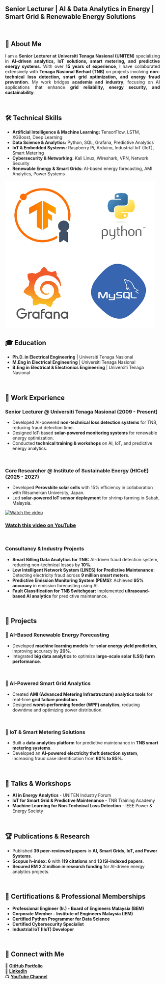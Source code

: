 ## Senior Lecturer | AI & Data Analytics in Energy | Smart Grid & Renewable Energy Solutions  

<br>

## 🚀 About Me  
<p align="justify">
I am a <strong>Senior Lecturer at Universiti Tenaga Nasional (UNITEN)</strong> specializing in <strong>AI-driven analytics, IoT solutions, smart metering, and predictive energy systems</strong>. With over <strong>15 years of experience</strong>, I have collaborated extensively with <strong>Tenaga Nasional Berhad (TNB)</strong> on projects involving <strong>non-technical loss detection, smart grid optimization, and energy fraud prevention</strong>. My work bridges <strong>academia and industry</strong>, focusing on AI applications that enhance <strong>grid reliability, energy security, and sustainability</strong>.
</p>

<br>

## 🛠 Technical Skills  
<p align="justify">
</p>

- **Artificial Intelligence & Machine Learning:** TensorFlow, LSTM, XGBoost, Deep Learning  
- **Data Science & Analytics:** Python, SQL, Grafana, Predictive Analytics  
- **IoT & Embedded Systems:** Raspberry Pi, Arduino, Industrial IoT (IIoT), Smart Metering  
- **Cybersecurity & Networking:** Kali Linux, Wireshark, VPN, Network Security  
- **Renewable Energy & Smart Grids:** AI-based energy forecasting, AMI Analytics, Power Systems  

![](/assets/img/skillsnew.png)

## 🎓 Education  
<p align="justify">
</p>

- **Ph.D. in Electrical Engineering** | Universiti Tenaga Nasional  
- **M.Eng in Electrical Engineering** | Universiti Tenaga Nasional  
- **B.Eng in Electrical & Electronics Engineering** | Universiti Tenaga Nasional  

<br>

## 💼 Work Experience  
### **Senior Lecturer @ Universiti Tenaga Nasional (2009 - Present)**  
<p align="justify">
</p>

- Developed AI-powered **non-technical loss detection systems** for TNB, reducing fraud detection time.  
- Designed IoT-based **solar-powered monitoring systems** for renewable energy optimization.  
- Conducted **technical training & workshops** on AI, IoT, and predictive energy analytics.  


<br>

### **Core Researcher @ Institute of Sustainable Energy (HICoE) (2025 - 2027)**  
<p align="justify">
</p>

- Developed **Perovskite solar cells** with 15% efficiency in collaboration with Ritsumeikan University, Japan.  
- Led **solar-powered IoT sensor deployment** for shrimp farming in Sabah, Malaysia.  

[![Watch the video](https://img.youtube.com/vi/SOr5_bDiLEM/maxresdefault.jpg)](https://youtu.be/SOr5_bDiLEM)

### [Watch this video on YouTube](https://youtu.be/SOr5_bDiLEM)

<br>

### **Consultancy & Industry Projects**  
<p align="justify">
</p>

- **Smart Billing Data Analytics for TNB:** AI-driven fraud detection system, reducing non-technical losses by **10%**.  
- **Low Intelligent Network System (LINES) for Predictive Maintenance:** Detecting electricity fraud across **9 million smart meters**.  
- **Predictive Emission Monitoring System (PEMS):** Achieved **95% accuracy** in emission forecasting using AI.  
- **Fault Classification for TNB Switchgear:** Implemented **ultrasound-based AI analytics** for predictive maintenance.  

<br>

## 📂 Projects  
### 🔹 AI-Based Renewable Energy Forecasting  
<p align="justify">
</p>

- Developed **machine learning models** for **solar energy yield prediction**, improving accuracy by **20%**.  
- Integrated **big data analytics** to optimize **large-scale solar (LSS) farm performance**.  

<br>

### 🔹 AI-Powered Smart Grid Analytics  
<p align="justify">
</p>

- Created **AMI (Advanced Metering Infrastructure) analytics tools** for real-time **grid failure prediction**.  
- Designed **worst-performing feeder (WPF) analytics**, reducing downtime and optimizing power distribution.  

<br>

### 🔹 IoT & Smart Metering Solutions  
<p align="justify">
</p>

- Built a **data analytics platform** for predictive maintenance in **TNB smart metering systems**.  
- Developed an **AI-powered electricity theft detection system**, increasing fraud case identification from **60% to 85%**.  

<br>

## 🎤 Talks & Workshops  
<p align="justify">
</p>

- **AI in Energy Analytics** - UNITEN Industry Forum  
- **IoT for Smart Grid & Predictive Maintenance** - TNB Training Academy  
- **Machine Learning for Non-Technical Loss Detection** - IEEE Power & Energy Society  

<br>

## 🏆 Publications & Research  
<p align="justify">
</p>

- Published **39 peer-reviewed papers** in **AI, Smart Grids, IoT, and Power Systems**.  
- **Scopus h-index: 6** with **119 citations** and **13 ISI-indexed papers**.  
- **Secured RM 2.2 million in research funding** for AI-driven energy analytics projects.  

<br>

## 🏅 Certifications & Professional Memberships  
<p align="justify">
</p>

- **Professional Engineer (Ir.) - Board of Engineers Malaysia (BEM)**  
- **Corporate Member - Institute of Engineers Malaysia (IEM)**  
- **Certified Python Programmer for Data Science**  
- **Certified Cybersecurity Specialist**  
- **Industrial IoT (IIoT) Developer**  

<br>

## 📢 Connect with Me  
<p align="justify">
</p>

🔗 [**GitHub Portfolio**](https://prajindra.github.io/myprofile/)  
🔗 [**LinkedIn**](https://www.linkedin.com/in/prajindra/)  
📺 [**YouTube Channel**](https://www.youtube.com/@prajindrasankar5879)  
